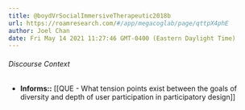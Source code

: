```yaml
---
title: @boydVrSocialImmersiveTherapeutic2018b
url: https://roamresearch.com/#/app/megacoglab/page/qttpX4phE
author: Joel Chan
date: Fri May 14 2021 11:27:46 GMT-0400 (Eastern Daylight Time)
---
```




###### Discourse Context

- **Informs::** [[QUE - What tension points exist between the goals of diversity and depth of user participation in participatory design]]
